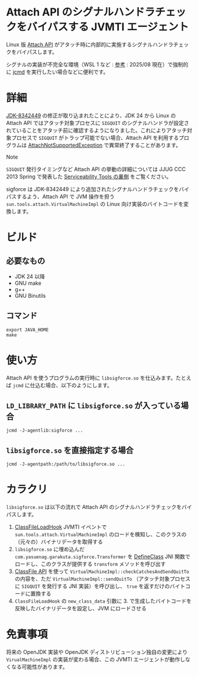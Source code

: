 Attach API のシグナルハンドラチェックをバイパスする JVMTI エージェント
===

Linux 版 [Attach API](https://docs.oracle.com/javase/jp/24/docs/api/jdk.attach/module-summary.html) がアタッチ時に内部的に実施するシグナルハンドラチェックをバイパスします。

シグナルの実装が不完全な環境（WSL 1 など : [参考](https://github.com/microsoft/WSL/issues/1880) : 2025/08 現在）で強制的に [jcmd](https://docs.oracle.com/javase/jp/24/docs/specs/man/jcmd.html) を実行したい場合などに便利です。

# 詳細

[JDK-8342449](https://bugs.openjdk.org/browse/JDK-8342449) の修正が取り込まれたことにより、JDK 24 から Linux の Attach API ではアタッチ対象プロセスに `SIGQUIT` のシグナルハンドラが設定されていることをアタッチ前に確認するようになりました。これによりアタッチ対象プロセスで `SIGQUIT` がトラップ可能でない場合、Attach API を利用するプログラムは [AttachNotSupportedException](https://docs.oracle.com/javase/jp/24/docs/api/jdk.attach/com/sun/tools/attach/AttachNotSupportedException.html) で異常終了することがあります。

> [!NOTE]
> `SIGQUIT` 発行タイミングなど Attach API の挙動の詳細については JJUG CCC 2013 Spring で発表した [Serviceability Tools の裏側](https://www.slideshare.net/slideshow/serviceability-tools/20966504) をご覧ください。

sigforce は JDK-8342449 により追加されたシグナルハンドラチェックをバイパスするよう、Attach API で JVM 操作を担う `sun.tools.attach.VirtualMachineImpl` の Linux 向け実装のバイトコードを変換します。

# ビルド

## 必要なもの

* JDK 24 以降
* GNU make
* g++
* GNU Binutils

## コマンド

```
export JAVA_HOME
make
```

# 使い方

Attach API を使うプログラムの実行時に `libsigforce.so` を仕込みます。たとえば `jcmd` に仕込む場合、以下のようにします。

## `LD_LIBRARY_PATH` に `libsigforce.so` が入っている場合

```
jcmd -J-agentlib:sigforce ...
```

## `libsigforce.so` を直接指定する場合

```
jcmd -J-agentpath:/path/to/libsigforce.so ...
```

# カラクリ

`libsigforce.so` は以下の流れで Attach API のシグナルハンドラチェックをバイパスします。

1. [ClassFileLoadHook](https://docs.oracle.com/javase/jp/24/docs/specs/jvmti.html#ClassFileLoadHook) JVMTI イベントで `sun.tools.attach.VirtualMachineImpl` のロードを検知し、このクラスの（元々の）バイナリデータを取得する
2. `libsigforce.so` に埋め込んだ `com.yasuenag.garakuta.sigforce.Transformer` を [DefineClass](https://docs.oracle.com/javase/jp/24/docs/specs/jni/functions.html#defineclass) JNI 関数でロードし、このクラスが提供する `transform` メソッドを呼び出す
3. [ClassFile API](https://docs.oracle.com/javase/jp/24/vm/jvm-apis.html#GUID-CA6D8301-F38A-46BE-90B8-903EBDB449F3) を使って `VirtualMachineImpl::checkCatchesAndSendQuitTo` の内容を、ただ `VirtualMachineImpl::sendQuitTo` （アタッチ対象プロセスに `SIGQUIT` を発行する JNI 実装）を呼び出し、 `true` を返すだけのバイトコードに置換する
4. `ClassFileLoadHook` の `new_class_data` 引数に 3. で生成したバイトコードを反映したバイナリデータを設定し、JVM にロードさせる

# 免責事項

将来の OpenJDK 実装や OpenJDK ディストリビューション独自の変更により `VirualMachineImpl` の実装が変わる場合、この JVMTI エージェントが動作しなくなる可能性があります。

